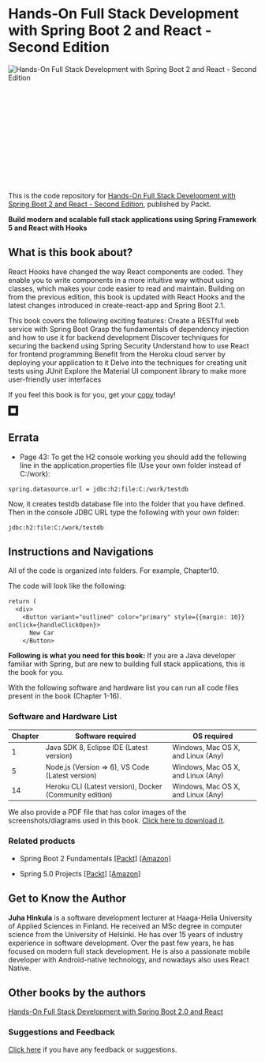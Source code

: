 # Hands-On Full Stack Development with Spring Boot 2 and React - Second Edition

<a href="https://www.packtpub.com/product/hands-on-full-stack-development-with-spring-boot-2-and-react-second-edition/9781838822361"><img src="https://static.packt-cdn.com/products/9781838822361/cover/smaller" alt="Hands-On Full Stack Development with Spring Boot 2 and React - Second Edition" height="256px" align="right"></a>

This is the code repository for [Hands-On Full Stack Development with Spring Boot 2 and React - Second Edition](https://www.packtpub.com/product/hands-on-full-stack-development-with-spring-boot-2-and-react-second-edition/9781838822361), published by Packt.

**Build modern and scalable full stack applications using Spring Framework 5 and React with Hooks**

## What is this book about?
React Hooks have changed the way React components are coded. They enable you to write components in a more intuitive way without using classes, which makes your code easier to read and maintain. Building on from the previous edition, this book is updated with React Hooks and the latest changes introduced in create-react-app and Spring Boot 2.1.

This book covers the following exciting features:
Create a RESTful web service with Spring Boot 
Grasp the fundamentals of dependency injection and how to use it for backend development 
Discover techniques for securing the backend using Spring Security 
Understand how to use React for frontend programming 
Benefit from the Heroku cloud server by deploying your application to it 
Delve into the techniques for creating unit tests using JUnit 
Explore the Material UI component library to make more user-friendly user interfaces 

If you feel this book is for you, get your [copy](https://www.amazon.com/dp/1838822364) today!

<a href="https://www.packtpub.com/?utm_source=github&utm_medium=banner&utm_campaign=GitHubBanner"><img src="https://raw.githubusercontent.com/PacktPublishing/GitHub/master/GitHub.png" 
alt="https://www.packtpub.com/" border="5" /></a>

## Errata

* Page 43: To get the H2 console working you should add the following line in the application.properties file (Use your own folder instead of C:/work):
```
spring.datasource.url = jdbc:h2:file:C:/work/testdb
```
Now, it creates testdb database file into the folder that you have defined. Then in the console JDBC URL type the following with your own folder:
```
jdbc:h2:file:C:/work/testdb
```

## Instructions and Navigations
All of the code is organized into folders. For example, Chapter10.

The code will look like the following:
```
return (
  <div>
    <Button variant="outlined" color="primary" style={{margin: 10}} onClick={handleClickOpen}>
      New Car
    </Button>
```

**Following is what you need for this book:**
If you are a Java developer familiar with Spring, but are new to building full stack applications, this is the book for you.

With the following software and hardware list you can run all code files present in the book (Chapter 1-16).
### Software and Hardware List
| Chapter |                   Software required                     |           OS required              |
| ------- | ------------------------------------------------------- | ---------------------------------- |
|    1    |       Java SDK 8, Eclipse IDE (Latest version)          | Windows, Mac OS X, and Linux (Any) |
|    5    |     Node.js (Version => 6), VS Code (Latest version)    | Windows, Mac OS X, and Linux (Any) |
|    14   | Heroku CLI (Latest version), Docker (Community edition) | Windows, Mac OS X, and Linux (Any) |


We also provide a PDF file that has color images of the screenshots/diagrams used in this book. [Click here to download it](https://www.packtpub.com/sites/default/files/downloads/9781838822361_ColorImages.pdf).

### Related products
* Spring Boot 2 Fundamentals [[Packt]](https://www.packtpub.com/application-development/spring-boot-2-fundamentals?utm_source=github&utm_medium=repository&utm_campaign=) [[Amazon]](https://www.amazon.com/dp/1789804981)

* Spring 5.0 Projects [[Packt]](https://www.packtpub.com/application-development/spring-50-projects?utm_source=github&utm_medium=repository&utm_campaign=) [[Amazon]](https://www.amazon.com/dp/1788390415)


## Get to Know the Author
**Juha Hinkula**
is a software development lecturer at Haaga-Helia University of Applied Sciences in Finland. He received an MSc degree in computer science from the University of Helsinki. He has over 15 years of industry experience in software development. Over the past few years, he has focused on modern full stack development. He is also a passionate mobile developer with Android-native technology, and nowadays also uses React Native.


## Other books by the authors
[Hands-On Full Stack Development with Spring Boot 2.0 and React](https://www.packtpub.com/application-development/hands-full-stack-development-spring-boot-20-and-react?utm_source=github&utm_medium=repository&utm_campaign=)


### Suggestions and Feedback
[Click here](https://docs.google.com/forms/d/e/1FAIpQLSdy7dATC6QmEL81FIUuymZ0Wy9vH1jHkvpY57OiMeKGqib_Ow/viewform) if you have any feedback or suggestions.


